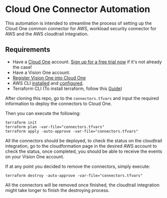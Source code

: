 # Cloud One Connector Automation

 This automation is intended to streamline the process of setting up the Cloud One common connector for AWS, workload security connector for AWS and the AWS cloudtrail integration.

## Requirements

- Have a [Cloud One](https://www.trendmicro.com/cloudone) account. [Sign up for a free trial now](https://cloudone.trendmicro.com/register) if it's not already the case!
- Have a  Vision One account.
- [Register Vision One into Cloud One](https://cloudone.trendmicro.com/docs/integrations/xdr/#register-with-trend-micro-vision-one-xdr)
- AWS CLI [installed](https://docs.aws.amazon.com/cli/latest/userguide/getting-started-install.html) and [configured](https://docs.aws.amazon.com/cli/latest/userguide/cli-chap-configure.html).
- Terraform CLI (To install terraform, follow this [Guide](https://learn.hashicorp.com/tutorials/terraform/install-cli#install-terraform))

After cloning this repo, go to the `connectors.tfvars` and input the required information to deploy the connectors to Cloud One.

 Then you can execute the following:

   ```
   terraform init
   terraform plan -var-file="connectors.tfvars"
   terraform apply -auto-approve -var-file="connectors.tfvars"
   ```

All the connectors should be deployed, to check the status on the cloudtrail integration, go to the cloudformation page in the desired AWS account to check the status, once completed, you should be able to receive the events on your Vision One account.

If at any point you decided to remove the connectors, simply execute:

   ```
   terraform destroy -auto-approve -var-file="connectors.tfvars"
   ```

All the connectors will be removed once finished, the cloudtrail integration might take longer to finish the destroying process.
